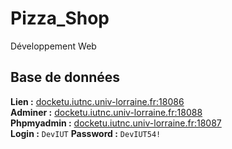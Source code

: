 # Pizza_Shop
Développement Web

## Base de données
**Lien :** [docketu.iutnc.univ-lorraine.fr:18086](docketu.iutnc.univ-lorraine.fr:18086)  
**Adminer :** [docketu.iutnc.univ-lorraine.fr:18088](docketu.iutnc.univ-lorraine.fr:18088)  
**Phpmyadmin :** [docketu.iutnc.univ-lorraine.fr:18087](docketu.iutnc.univ-lorraine.fr:18087)  
**Login :** `DevIUT` **Password :** `DevIUT54!`